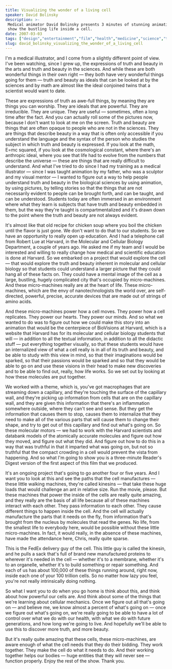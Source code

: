```yaml
---
title: Visualizing the wonder of a living cell
speaker: David Bolinsky
description: >-
 Medical animator David Bolinsky presents 3 minutes of stunning animation that
 show the bustling life inside a cell.
date: 2007-03-03
tags: ["design","entertainment","film","health","medicine","science","technology","visualizations","animation"]
slug: david_bolinsky_visualizing_the_wonder_of_a_living_cell
---
```


I'm a medical illustrator, and I come from a slightly different point of view. I've been
watching, since I grew up, the expressions of truth and beauty in the arts and truth and
beauty in the sciences. And while these are both wonderful things in their own right —
they both have very wonderful things going for them — truth and beauty as ideals that can
be looked at by the sciences and by math are almost like the ideal conjoined twins that a
scientist would want to date. 

These are expressions of truth as awe-full things, by meaning they are things you can
worship. They are ideals that are powerful. They are irreducible. They are unique. They
are useful — sometimes, often a long time after the fact. And you can actually roll some
of the pictures now, because I don't want to look at me on the screen. Truth and beauty are
things that are often opaque to people who are not in the sciences. They are things that
describe beauty in a way that is often only accessible if you understand the language and
the syntax of the person who studies the subject in which truth and beauty is expressed.
If you look at the math, E=mc squared, if you look at the cosmological constant, where
there's an anthropic ideal, where you see that life had to evolve from the numbers that
describe the universe — these are things that are really difficult to understand. And what
I've tried to do since I had my training as a medical illustrator — since I was taught
animation by my father, who was a sculptor and my visual mentor — I wanted to figure out a
way to help people understand truth and beauty in the biological sciences by using
animation, by using pictures, by telling stories so that the things that are not
necessarily evident to people can be brought forth, and can be taught, and can be
understood. Students today are often immersed in an environment where what they learn is
subjects that have truth and beauty embedded in them, but the way they're taught is
compartmentalized and it's drawn down to the point where the truth and beauty are not
always evident.

It's almost like that old recipe for chicken soup where you boil the chicken until the
flavor is just gone. We don't want to do that to our students. So we have an opportunity
to really open up education. And I had a telephone call from Robert Lue at Harvard, in the
Molecular and Cellular Biology Department, a couple of years ago. He asked me if my team
and I would be interested and willing to really change how medical and scientific
education is done at Harvard. So we embarked on a project that would explore the cell —
that would explore the truth and beauty inherent in molecular and cellular biology so that
students could understand a larger picture that they could hang all of these facts on.
They could have a mental image of the cell as a large, bustling, hugely complicated city
that's occupied by micro-machines. And these micro-machines really are at the heart of
life. These micro-machines, which are the envy of nanotechnologists the world over, are
self-directed, powerful, precise, accurate devices that are made out of strings of amino
acids.

And these micro-machines power how a cell moves. They power how a cell replicates. They
power our hearts. They power our minds. And so what we wanted to do was to figure out how
we could make this story into an animation that would be the centerpiece of BioVisions at
Harvard, which is a website that Harvard has for its molecular and cellular biology
students that will — in addition to all the textual information, in addition to all the
didactic stuff — put everything together visually, so that these students would have an
internalized view of what a cell really is in all of its truth and beauty, and be able to
study with this view in mind, so that their imaginations would be sparked, so that their
passions would be sparked and so that they would be able to go on and use these visions in
their head to make new discoveries and to be able to find out, really, how life works. So
we set out by looking at how these molecules are put together.

We worked with a theme, which is, you've got macrophages that are streaming down a
capillary, and they're touching the surface of the capillary wall, and they're picking up
information from cells that are on the capillary wall, and they are given this information
that there's an inflammation somewhere outside, where they can't see and sense. But they
get the information that causes them to stop, causes them to internalize that they need to
make all of the various parts that will cause them to change their shape, and try to get
out of this capillary and find out what's going on. So these molecular motors — we had to
work with the Harvard scientists and databank models of the atomically accurate molecules
and figure out how they moved, and figure out what they did. And figure out how to do this
in a way that was truthful in that it imparted what was going on, but not so truthful that
the compact crowding in a cell would prevent the vista from happening. And so what I'm
going to show you is a three-minute Reader's Digest version of the first aspect of this
film that we produced.

It's an ongoing project that's going to go another four or five years. And I want you to
look at this and see the paths that the cell manufactures — these little walking machines,
they're called kinesins — that take these huge loads that would challenge an ant in
relative size. Run the movie, please. But these machines that power the inside of the cells
are really quite amazing, and they really are the basis of all life because all of these
machines interact with each other. They pass information to each other. They cause
different things to happen inside the cell. And the cell will actually manufacture the
parts that it needs on the fly, from information that's brought from the nucleus by
molecules that read the genes. No life, from the smallest life to everybody here, would be
possible without these little micro-machines. In fact, it would really, in the absence of
these machines, have made the attendance here, Chris, really quite sparse.

This is the FedEx delivery guy of the cell. This little guy is called the kinesin, and he
pulls a sack that's full of brand new manufactured proteins to wherever it's needed in the
cell — whether it's to a membrane, whether it's to an organelle, whether it's to build
something or repair something. And each of us has about 100,000 of these things running
around, right now, inside each one of your 100 trillion cells. So no matter how lazy you
feel, you're not really intrinsically doing nothing. 

So what I want you to do when you go home is think about this, and think about how
powerful our cells are. And think about some of the things that we're learning about
cellular mechanics. Once we figure out all that's going on — and believe me, we know
almost a percent of what's going on — once we figure out what's going on, we're really
going to be able to have a lot of control over what we do with our health, with what we do
with future generations, and how long we're going to live. And hopefully we'll be able to
use this to discover more truth, and more beauty. 

But it's really quite amazing that these cells, these micro-machines, are aware enough of
what the cell needs that they do their bidding. They work together. They make the cell do
what it needs to do. And their working together helps our bodies — huge entities that they
will never see — function properly. Enjoy the rest of the show. Thank you.

<!--
ad_duration=3.33
event="TED2007"
external_start_time=0
intro_duration=11.82
is_subtitle_required="False"
is_talk_featured="True"
language="en"
language_swap="False"
native_language="en"
number_of_related_talks=6
number_of_speakers=1
number_of_subtitled_videos=28
number_of_tags=9
number_of_talk_download_languages=28
number_of_talk_more_resources=0
number_of_talk_recommendations=0
number_of_talks_take_actions=0
post_ad_duration=0.83
published_timestamp="2007-07-22 08:31:00"
recording_date="2007-03-03"
speaker_description="Medical animator"
speaker_is_published=1
speaker_name="David Bolinsky"
talk_name="Visualizing the wonder of a living cell"
talks_tags=["design","entertainment","film","health","medicine","science","technology","visualizations","animation"]
url_photo_speaker="https://pe.tedcdn.com/images/ted/13339_254x191.jpg"
url_photo_talk="https://pe.tedcdn.com/images/ted/13343_480x360.jpg"
url_webpage="https://www.ted.com/talks/david_bolinsky_visualizing_the_wonder_of_a_living_cell"
video_type_name="TED Stage Talk"
-->